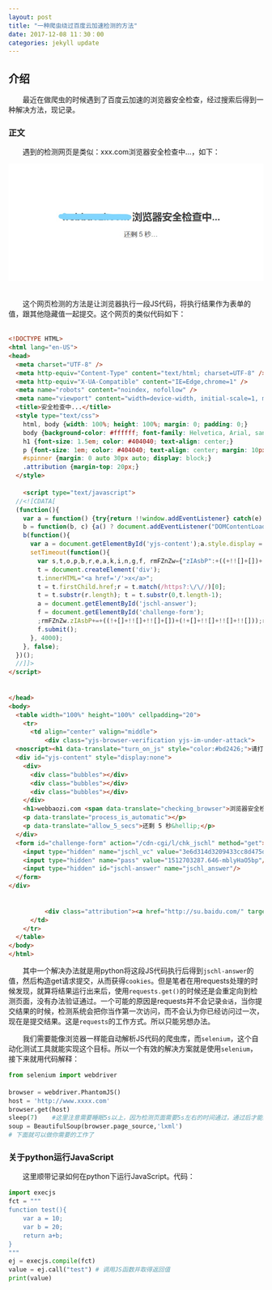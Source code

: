 ```yaml
---
layout: post
title: "一种爬虫绕过百度云加速检测的方法"
date: 2017-12-08 11：30：00
categories: jekyll update
---
```


## 介绍
&emsp;&emsp;最近在做爬虫的时候遇到了百度云加速的浏览器安全检查，经过搜索后得到一种解决方法，现记录。

### 正文
&emsp;&emsp;遇到的检测网页是类似：xxx.com浏览器安全检查中...，如下：
<div align="center">
    <img src="/images/posts/other/12.jpg" />  
</div>

&emsp;&emsp;这个网页检测的方法是让浏览器执行一段JS代码，将执行结果作为表单的值，跟其他隐藏值一起提交。这个网页的类似代码如下：
```html

<!DOCTYPE HTML>
<html lang="en-US">
<head>
  <meta charset="UTF-8" />
  <meta http-equiv="Content-Type" content="text/html; charset=UTF-8" />
  <meta http-equiv="X-UA-Compatible" content="IE=Edge,chrome=1" />
  <meta name="robots" content="noindex, nofollow" />
  <meta name="viewport" content="width=device-width, initial-scale=1, maximum-scale=1" />
  <title>安全检查中...</title>
  <style type="text/css">
    html, body {width: 100%; height: 100%; margin: 0; padding: 0;}
    body {background-color: #ffffff; font-family: Helvetica, Arial, sans-serif; font-size: 100%;}
    h1 {font-size: 1.5em; color: #404040; text-align: center;}
    p {font-size: 1em; color: #404040; text-align: center; margin: 10px 0 0 0;}
    #spinner {margin: 0 auto 30px auto; display: block;}
    .attribution {margin-top: 20px;}
  </style>

    <script type="text/javascript">
  //<![CDATA[
  (function(){
    var a = function() {try{return !!window.addEventListener} catch(e) {return !1} },
    b = function(b, c) {a() ? document.addEventListener("DOMContentLoaded", b, c) : document.attachEvent("onreadystatechange", b)};
    b(function(){
      var a = document.getElementById('yjs-content');a.style.display = 'block';
      setTimeout(function(){
        var s,t,o,p,b,r,e,a,k,i,n,g,f, rmFZnZw={"zIAsbP":+((+!![]+[])+(+[]))};
        t = document.createElement('div');
        t.innerHTML="<a href='/'>x</a>";
        t = t.firstChild.href;r = t.match(/https?:\/\//)[0];
        t = t.substr(r.length); t = t.substr(0,t.length-1);
        a = document.getElementById('jschl-answer');
        f = document.getElementById('challenge-form');
        ;rmFZnZw.zIAsbP+=+((!+[]+!![]+!![]+[])+(!+[]+!![]+!![]+!![]));rmFZnZw.zIAsbP*=+((+!![]+[])+(!+[]+!![]+!![]+!![]+!![]+!![]+!![]+!![]));rmFZnZw.zIAsbP*=+((+!![]+[])+(+!![]));rmFZnZw.zIAsbP+=+((!+[]+!![]+[])+(!+[]+!![]+!![]+!![]+!![]+!![]));rmFZnZw.zIAsbP+=+((!+[]+!![]+!![]+[])+(!+[]+!![]+!![]+!![]+!![]+!![]+!![]+!![]+!![]));rmFZnZw.zIAsbP-=+((!+[]+!![]+!![]+[])+(+!![]));rmFZnZw.zIAsbP+=+((!+[]+!![]+!![]+[])+(+!![]));rmFZnZw.zIAsbP+=+((!+[]+!![]+[])+(+!![]));rmFZnZw.zIAsbP-=+((!+[]+!![]+!![]+!![]+[])+(+[]));rmFZnZw.zIAsbP*=+((!+[]+!![]+!![]+!![]+[])+(!+[]+!![]+!![]+!![]+!![]+!![]));a.value = parseInt(rmFZnZw.zIAsbP, 10) + t.length; '; 121'
        f.submit();
      }, 4000);
    }, false);
  })();
  //]]>
</script>


</head>
<body>
  <table width="100%" height="100%" cellpadding="20">
    <tr>
      <td align="center" valign="middle">
          <div class="yjs-browser-verification yjs-im-under-attack">
  <noscript><h1 data-translate="turn_on_js" style="color:#bd2426;">请打开浏览器的javascript，然后刷新浏览器</h1></noscript>
  <div id="yjs-content" style="display:none">
    <div>
      <div class="bubbles"></div>
      <div class="bubbles"></div>
      <div class="bubbles"></div>
    </div>
    <h1>webbaozi.com <span data-translate="checking_browser">浏览器安全检查中...</span></h1>
    <p data-translate="process_is_automatic"></p>
    <p data-translate="allow_5_secs">还剩 5 秒&hellip;</p>
  </div>
  <form id="challenge-form" action="/cdn-cgi/l/chk_jschl" method="get">
    <input type="hidden" name="jschl_vc" value="3e6d314d3209433cc8d475dce0d7f73a"/>
    <input type="hidden" name="pass" value="1512703287.646-mblyHaO5bp"/>
    <input type="hidden" id="jschl-answer" name="jschl_answer"/>
  </form>
</div>


          <div class="attribution"><a href="http://su.baidu.com/" target="_blank" style="font-size: 12px;"></a></div>
      </td>
    </tr>
  </table>
</body>
</html>

```

&emsp;&emsp;其中一个解决办法就是用python将这段JS代码执行后得到`jschl-answer`的值，然后构造get请求提交，从而获得`cookies`。但是笔者在用requests处理的时候发现，就算将结果运行出来后，使用`requests.get()`的时候还是会重定向到检测页面，没有办法验证通过。一个可能的原因是requests并不会记录`会话`，当你提交结果的时候，检测系统会把你当作第一次访问，而不会认为你已经访问过一次，现在是提交结果。这是`requests`的工作方式。所以只能另想办法。

&emsp;&emsp;我们需要能像浏览器一样能自动解析JS代码的爬虫库，而`selenium`，这个自动化测试工具就能实现这个目标。所以一个有效的解决方案就是使用`selenium`，接下来就用代码解释：

```python
from selenium import webdriver

browser = webdriver.PhantomJS()
host = 'http://www.xxxx.com'
browser.get(host)
sleep(7)    #这里注意需要睡眠5s以上，因为检测页面需要5s左右的时间通过，通过后才能获得真正的网页。
soup = BeautifulSoup(browser.page_source,'lxml')
# 下面就可以做你需要的工作了
```

### 关于python运行JavaScript
&emsp;&emsp;这里顺带记录如何在python下运行JavaScript。代码：
```python
import execjs
fct = """
function test(){
    var a = 10;
    var b = 20;
    return a+b;
}
"""
ej = execjs.compile(fct)
value = ej.call("test") # 调用JS函数并取得返回值
print(value)
```